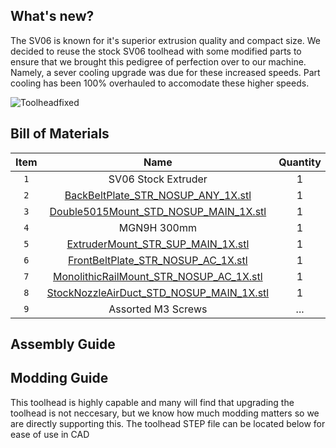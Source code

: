 ## What's new?
The SV06 is known for it's superior extrusion quality and compact size. We decided to reuse the stock SV06 toolhead with some modified parts to ensure that we brought this pedigree of perfection over to our machine. Namely, a sever cooling upgrade was due for these increased speeds. Part cooling has been 100% overhauled to accomodate these higher speeds.

![Toolheadfixed](https://github.com/VectorForce3D/TV06_XY/assets/106216750/8c5dffaa-8c79-4f57-90b3-c0b517738253)

## Bill of Materials
| Item        | Name | Quantity | Printable |
| :---------: | :--: | :--: | :--: |
| `1` | SV06 Stock Extruder | 1 | No |
| `2` | [BackBeltPlate_STR_NOSUP_ANY_1X.stl](https://github.com/VectorForce3D/TV06_XY/raw/main/STL/Toolhead/BackBeltPlate_STR_NOSUP_ANY_1X.stl) | 1 | Yes |
| `3` | [Double5015Mount_STD_NOSUP_MAIN_1X.stl](https://github.com/VectorForce3D/TV06_XY/raw/main/STL/Toolhead/Double5015Mount_STD_NOSUP_MAIN_1X.stl) | 1 | Yes |
| `4` | MGN9H 300mm | 1 | No |
| `5` | [ExtruderMount_STR_SUP_MAIN_1X.stl](https://github.com/VectorForce3D/TV06_XY/raw/main/STL/Toolhead/ExtruderMount_STR_SUP_MAIN_1X.stl) | 1 | Yes |
| `6` | [FrontBeltPlate_STR_NOSUP_AC_1X.stl](https://github.com/VectorForce3D/TV06_XY/raw/main/STL/Toolhead/FrontBeltPlate_STR_NOSUP_AC_1X.stl) | 1 | Yes |
| `7` | [MonolithicRailMount_STR_NOSUP_AC_1X.stl](https://github.com/VectorForce3D/TV06_XY/raw/main/STL/Toolhead/MonolithicRailMount_STR_NOSUP_AC_1X.stl) | 1 | Yes |
| `8` | [StockNozzleAirDuct_STD_NOSUP_MAIN_1X.stl](https://github.com/VectorForce3D/TV06_XY/raw/main/STL/Toolhead/StockNozzleAirDuct_STD_NOSUP_MAIN_1X.stl) | 1 | Yes |
| `9` | Assorted M3 Screws | ... | No |


## Assembly Guide

## Modding Guide
This toolhead is highly capable and many will find that upgrading the toolhead is not neccesary, but we know how much modding matters so we are directly supporting this. The toolhead STEP file can be located below for ease of use in CAD
